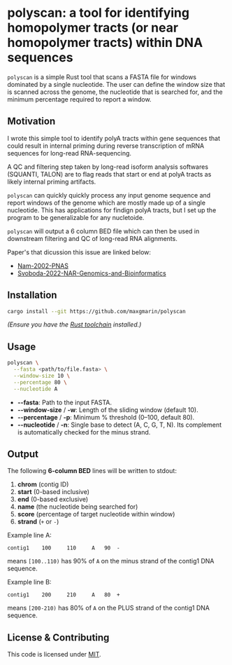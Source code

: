 # polyscan: a tool for identifying homopolymer tracts (or near homopolymer tracts) within DNA sequences

`polyscan` is a simple Rust tool that scans a FASTA file for windows dominated by a single nucleotide. 
The user can define the window size that is scanned across the genome, the nucleotide that is searched for, and the minimum percentage required to report a window.


## Motivation

I wrote this simple tool to identify polyA tracts within gene sequences that could result in internal priming during reverse transcription of mRNA sequences for long-read RNA-sequencing.

A QC and filtering step taken by long-read isoform analysis softwares (SQUANTI, TALON) are to flag reads that start or end at polyA tracts as likely internal priming artifacts.


`polyscan` can quickly quickly process any input genome sequence and report windows of the genome which are mostly made up of a single nucleotide. This has applications for findign polyA tracts, but I set up the program to be generalizable for any nucletoide. 

`polyscan` will output a 6 column BED file which can then be used in downstream filtering and QC of long-read RNA alignments.

Paper's that dicussion this issue are linked below:
- [Nam-2002-PNAS](https://www.pnas.org/doi/10.1073/pnas.092140899)
- [Svoboda-2022-NAR-Genomics-and-Bioinformatics](https://www.pnas.org/doi/10.1073/pnas.092140899](https://academic.oup.com/nargab/article/4/2/lqac035/6592171))



## Installation

```bash
cargo install --git https://github.com/maxgmarin/polyscan
```

*(Ensure you have the [Rust toolchain](https://www.rust-lang.org/tools/install) installed.)*

## Usage

```bash
polyscan \
  --fasta <path/to/file.fasta> \
  --window-size 10 \
  --percentage 80 \
  --nucleotide A
```

- **--fasta**: Path to the input FASTA.  
- **--window-size** / **-w**: Length of the sliding window (default 10).  
- **--percentage** / **-p**: Minimum % threshold (0–100, default 80).  
- **--nucleotide** / **-n**: Single base to detect (A, C, G, T, N). Its complement is automatically checked for the minus strand.

## Output

The following **6-column BED** lines will be written to stdout:
1. **chrom** (contig ID)  
2. **start** (0-based inclusive)  
3. **end** (0-based exclusive)  
4. **name** (the nucleotide being searched for)  
5. **score** (percentage of target nucleotide within window)  
6. **strand** (`+` or `-`)

Example line A:
```
contig1    100     110     A   90  -
```
means `[100..110)` has 90% of `A` on the minus strand of the contig1 DNA sequence.

Example line B:
```
contig1    200     210     A   80  +
```
means `[200-210)` has 80% of `A` on the PLUS strand of the contig1 DNA sequence.


## License & Contributing

This code is licensed under [MIT](LICENSE).

